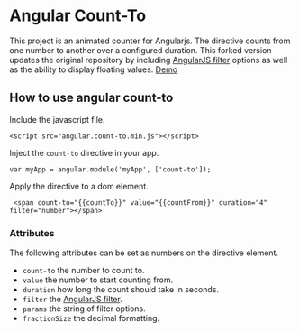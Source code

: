 # Angular Count-To

This project is an animated counter for Angularjs. The directive counts from one number to another over a configured duration. This forked version updates the original repository by including [AngularJS filter](https://docs.angularjs.org/api/ng/filter) options as well as the ability to display floating values.
[Demo](http://pfitzpaddy.github.io/angular-count-to/)

## How to use angular count-to


Include the javascript file.

```
<script src="angular.count-to.min.js"></script>
```

Inject the `count-to` directive in your app.

```
var myApp = angular.module('myApp', ['count-to']);
```

Apply the directive to a dom element.
```
 <span count-to="{{countTo}}" value="{{countFrom}}" duration="4" filter="number"></span>
```


### Attributes

The following attributes can be set as numbers on the directive element.

- ```count-to```  the number to count to.
- ```value```  the number to start counting from.
- ```duration```  how long the count should take in seconds.
- ```filter```  the [AngularJS filter](https://docs.angularjs.org/api/ng/filter).
- ```params```  the string of filter options.
- ```fractionSize```  the decimal formatting.
